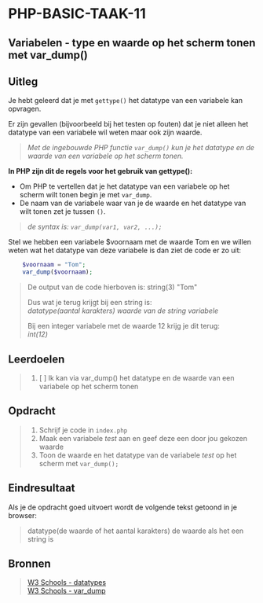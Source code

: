 # PHP-BASIC-TAAK-11
## Variabelen - type en waarde op het scherm tonen met var_dump()
## Uitleg
Je hebt geleerd dat je met `gettype()` het datatype van een variabele kan opvragen. 

Er zijn gevallen (bijvoorbeeld bij het testen op fouten) dat je niet alleen het datatype van een variabele wil weten maar ook zijn waarde.
>
>_Met de ingebouwde PHP functie `var_dump()` kun je het datatype en de waarde van een variabele op het scherm tonen._
>
**In PHP zijn dit de regels voor het gebruik van gettype():**
* Om PHP te vertellen dat je het datatype van een variabele op het scherm wilt tonen begin je met `var_dump`.  
* De naam van de variabele waar van je de waarde en het datatype van wilt tonen zet je tussen `()`.
>
>_de syntax is: `var_dump(var1, var2, ...);`_
>
Stel we hebben een variabele $voornaam met de waarde Tom en we willen weten wat het datatype van deze variabele is dan ziet de code er zo uit: 
```php
    $voornaam = "Tom";
    var_dump($voornaam);
```
>De output van de code hierboven is: string(3) "Tom"  
>
>Dus wat je terug krijgt bij een string is:  
>_datatype(aantal karakters) waarde van de string variabele_
>
>Bij een integer variabele met de waarde 12 krijg je dit terug:  
>_int(12)_ 
>
## Leerdoelen
>1. [ ] Ik kan via var_dump() het datatype en de waarde van een variabele op het scherm tonen

## Opdracht

>1. Schrijf je code in `index.php`
>2. Maak een variabele _test_ aan en geef deze een door jou gekozen waarde
>3. Toon de waarde en het datatype van de variabele _test_ op het scherm met `var_dump();`

## Eindresultaat
Als je de opdracht goed uitvoert wordt de volgende tekst getoond in je browser: 
>datatype(de waarde of het aantal karakters) de waarde als het een string is

## Bronnen
>[W3 Schools - datatypes](https://www.w3schools.com/php/php_datatypes.asp)  
>[W3 Schools - var_dump](https://www.w3schools.com/php/func_var_var_dump.asp)